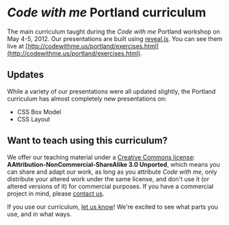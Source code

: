 # <em>Code with me</em> Portland curriculum
The main curriculum taught during the <em>Code with me</em> Portland workshop on May 4-5, 2012. Our presentations are built using [reveal.js](http://lab.hakim.se/reveal-js/). You can see them live at [http://codewithme.us/portland/exercises.html](http://codewithme.us/portland/exercises.html).

## Updates
While a variety of our presentations were all updated slightly, the Portland curriculum has almost completely new presentations on:
* CSS Box Model
* CSS Layout

## Want to teach using this curriculum?
We offer our teaching material under a [Creative Commons license](http://creativecommons.org/licenses/by-nc-sa/3.0/deed.en_US): <strong>AAttribution-NonCommercial-ShareAlike 3.0 Unported</strong>, which means you can share and adapt our work, as long as you attribute <em>Code with me</em>, only distribute your altered work under the same license, and don't use it (or altered versions of it) for commercial purposes. If you have a commercial project in mind, please [contact us](mailto:team@codewithme.us).

If you use our curriculum, [let us know](mailto:codewithme.team@gmail.com)! We're excited to see what parts you use, and in what ways.